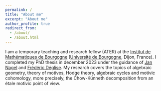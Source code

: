 ```yaml
---
permalink: /
title: "About me"
excerpt: "About me"
author_profile: true
redirect_from: 
  - /about/
  - /about.html
---
```

I am a temporary teaching and research fellow (ATER) at the [Institut de Mathématiques de Bourgogne](https://math.u-bourgogne.fr/) ([Université de Bourgogne](https://www.u-bourgogne.fr/), Dijon, France). I completed my PhD thesis in december 2023 under the guidance of [Jan Nagel](http://nagel49.perso.math.cnrs.fr/) and [Frédéric Déglise](http://deglise.perso.math.cnrs.fr/). My research covers the topics of algebraic geometry, theory of motives, Hodge theory, algebraic cycles and motivic cohomology, more precisely, the Chow-Künneth decomposition from an étale motivic point of view.
